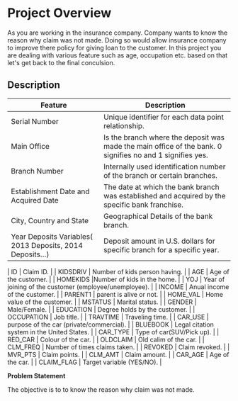 # Project Overview

As you are working in the insurance company. Company wants to know the reason why claim was not made. Doing so would allow insurance company to improve there policy for giving loan to the customer. In this project you are dealing with various feature such as age, occupation etc. based on that let's get back to the final conculsion.

## Description
|  Feature  |  Description  |
| ---  |  --- |
|  Serial Number  |  Unique identifier for each data point relationship.  |
| Main Office |Is the branch where the deposit was made the main office of the bank. 0 signifies no and 1 signifies yes. |
| Branch Number |Internally used identification number of the branch or certain branches. |
| Establishment Date and Acquired Date |The date at which the bank branch was established and acquired by the specific bank franchise. |
| City, Country and State |	Geographical Details of the bank branch. |
| Year Deposits Variables( 2013 Deposits, 2014 Deposits…) |Deposit amount in U.S. dollars for specific branch for a specific year. |

| ID | Claim ID. |
| KIDSDRIV | Number of kids person having. |
| AGE | Age of the customer. |
| HOMEKIDS |Number of kids in the home. |
| YOJ |	Year of joining of the customer (employee/unemployee). |
| INCOME |	Anual income of the customer. |
| PARENT1 |	parent is alive or not. |
| HOME_VAL |	Home value of the customer. |
| MSTATUS |	Marital status. |
| GENDER |	Male/Female. |
| EDUCATION | Degree holds by the customer. |
| OCCUPATION | Job title. |
| TRAVTIME | Traveling time. |
| CAR_USE |	purpose of the car (private/commercial). |
| BLUEBOOK | Legal citation system in the United States. |
| CAR_TYPE | Type of car(SUV/Pick up). |
| RED_CAR |	Colour of the car. |
| OLDCLAIM | Old calim of the car. |
| CLM_FREQ | Number of times claims taken. |
| REVOKED |	Claim revoked. |
| MVR_PTS |	Claim points. |
| CLM_AMT |	Claim amount. |
| CAR_AGE |	Age of the car. |
| CLAIM_FLAG |	Target variable (YES/NO). |

**Problem Statement**

The objective is to to know the reason why claim was not made.

